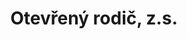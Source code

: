 ---
id: e2a36a5b-5265-42cc-b9de-aa3bc4150f1d
title: Otevřený rodič, z.s.
price: 8000
year: 2019
description: Lesní škola a školka Bezinka – příspěvek na zateplení budovy
kouskovani: true
locationName: undefined
position:
  lng: 18.307642051559
  lat: 49.65259840791714
---
